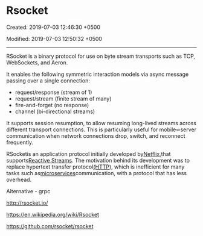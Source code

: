# Rsocket

Created: 2019-07-03 12:46:30 +0500

Modified: 2019-07-03 12:50:32 +0500

---

RSocket is a binary protocol for use on byte stream transports such as TCP, WebSockets, and Aeron.



It enables the following symmetric interaction models via async message passing over a single connection:
-   request/response (stream of 1)
-   request/stream (finite stream of many)
-   fire-and-forget (no response)
-   channel (bi-directional streams)



It supports session resumption, to allow resuming long-lived streams across different transport connections. This is particularly useful for mobile⬄server communication when network connections drop, switch, and reconnect frequently.



RSocketis an application protocol initially developed by[Netflix](https://en.wikipedia.org/wiki/Netflix),that supports[Reactive Streams](https://en.wikipedia.org/wiki/Reactive_Streams). The motivation behind its development was to replace hypertext transfer protocol[(HTTP](https://en.wikipedia.org/wiki/HTTP)), which is inefficient for many tasks such as[microservices](https://en.wikipedia.org/wiki/Microservice)communication, with a protocol that has less overhead.



Alternative - grpc



<http://rsocket.io/>

<https://en.wikipedia.org/wiki/Rsocket>

<https://github.com/rsocket/rsocket>
